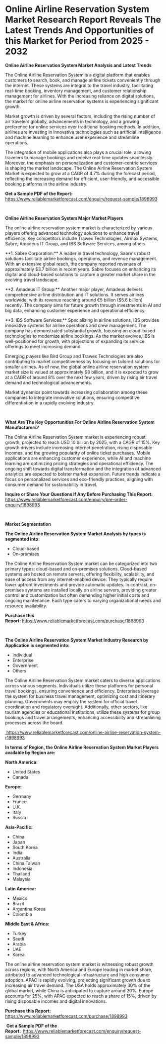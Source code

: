 <p><h1>Online Airline Reservation System Market Research Report Reveals The Latest Trends And Opportunities of this Market for Period from 2025 - 2032</h1></p><p><strong>Online Airline Reservation System Market Analysis and Latest Trends</strong></p>
<p><p>The Online Airline Reservation System is a digital platform that enables customers to search, book, and manage airline tickets conveniently through the internet. These systems are integral to the travel industry, facilitating real-time booking, inventory management, and customer relationship management for airlines. With the increasing reliance on digital solutions, the market for online airline reservation systems is experiencing significant growth.</p><p>Market growth is driven by several factors, including the rising number of air travelers globally, advancements in technology, and a growing preference for online services over traditional booking methods. In addition, airlines are investing in innovative technologies such as artificial intelligence and machine learning to enhance user experience and streamline operations. </p><p>The integration of mobile applications also plays a crucial role, allowing travelers to manage bookings and receive real-time updates seamlessly. Moreover, the emphasis on personalization and customer-centric services is shaping the market landscape. The Online Airline Reservation System Market is expected to grow at a CAGR of 4.7% during the forecast period, reflecting the increasing demand for efficient, user-friendly, and accessible booking platforms in the airline industry.</p></p>
<p><strong>Get a Sample PDF of the Report:&nbsp;</strong> <a href="https://www.reliablemarketforecast.com/enquiry/request-sample/1898993?utm_campaign=2943&utm_medium=2&utm_source=Github&utm_content=ia&utm_term=19042025&utm_id=online-airline-reservation-system">https://www.reliablemarketforecast.com/enquiry/request-sample/1898993</a></p>
<p>&nbsp;</p>
<p><strong>Online Airline Reservation System Major Market Players</strong></p>
<p><p>The online airline reservation system market is characterized by various players offering advanced technology solutions to enhance travel efficiency. Key competitors include Trawex Technologies, Airmax Systems, Sabre, Amadeus IT Group, and IBS Software Services, among others.</p><p>**1. Sabre Corporation:** A leader in travel technology, Sabre's robust solutions facilitate airline bookings, operations, and revenue management. With an extensive global reach, the company reported revenues of approximately $3.7 billion in recent years. Sabre focuses on enhancing its digital and cloud-based solutions to capture a greater market share in the evolving travel landscape.</p><p>**2. Amadeus IT Group:** Another major player, Amadeus delivers comprehensive airline distribution and IT solutions. It serves airlines worldwide, with its revenue reaching around €5 billion ($5.6 billion) recently. The company aims for future growth through investments in AI and big data, enhancing customer experience and operational efficiency.</p><p>**3. IBS Software Services:** Specializing in airline solutions, IBS provides innovative systems for airline operations and crew management. The company has demonstrated substantial growth, focusing on cloud-based technologies to modernize airline bookings. As the market evolves, IBS is well-positioned for growth, with projections of expanding its service offerings to meet increasing demand.</p><p>Emerging players like Bird Group and Trawex Technologies are also contributing to market competitiveness by focusing on tailored solutions for smaller airlines. As of now, the global online airline reservation system market size is valued at approximately $8 billion, and it is expected to grow at a CAGR of around 8% over the next few years, driven by rising air travel demand and technological advancements.</p><p>Market dynamics point towards increasing collaboration among these companies to integrate innovative solutions, ensuring competitive differentiation in a rapidly evolving industry.</p></p>
<p>&nbsp;</p>
<p><strong>What Are The Key Opportunities For Online Airline Reservation System Manufacturers?</strong></p>
<p><p>The Online Airline Reservation System market is experiencing robust growth, projected to reach USD 10 billion by 2025, with a CAGR of 15%. Key growth drivers include increasing internet penetration, rising disposable incomes, and the growing popularity of online ticket purchases. Mobile applications are enhancing customer experience, while AI and machine learning are optimizing pricing strategies and operational efficiency. The ongoing shift towards digital transformation and the integration of advanced analytics are expected to bolster market expansion. Future trends indicate a focus on personalized services and eco-friendly practices, aligning with consumer demand for sustainability in travel.</p></p>
<p><strong>Inquire or Share Your Questions If Any Before Purchasing This Report:</strong> <a href="https://www.reliablemarketforecast.com/enquiry/pre-order-enquiry/1898993?utm_campaign=2943&utm_medium=2&utm_source=Github&utm_content=ia&utm_term=19042025&utm_id=online-airline-reservation-system">https://www.reliablemarketforecast.com/enquiry/pre-order-enquiry/1898993</a></p>
<p>&nbsp;</p>
<p><strong>Market Segmentation</strong></p>
<p><strong>The Online Airline Reservation System Market Analysis by types is segmented into:</strong></p>
<p><ul><li>Cloud-based</li><li>On-premises</li></ul></p>
<p><p>The Online Airline Reservation System market can be categorized into two primary types: cloud-based and on-premises solutions. Cloud-based systems are hosted on remote servers, offering flexibility, scalability, and ease of access from any internet-enabled device. They typically require lower upfront investments and provide automatic updates. In contrast, on-premises systems are installed locally on airline servers, providing greater control and customization but often demanding higher initial costs and ongoing maintenance. Each type caters to varying organizational needs and resource availability.</p></p>
<p><strong>Purchase this Report:&nbsp;</strong><a href="https://www.reliablemarketforecast.com/purchase/1898993?utm_campaign=2943&utm_medium=2&utm_source=Github&utm_content=ia&utm_term=19042025&utm_id=online-airline-reservation-system">https://www.reliablemarketforecast.com/purchase/1898993</a></p>
<p>&nbsp;</p>
<p><strong>The Online Airline Reservation System Market Industry Research by Application is segmented into:</strong></p>
<p><ul><li>Individual</li><li>Enterprise</li><li>Government</li><li>Others</li></ul></p>
<p><p>The Online Airline Reservation System market caters to diverse applications across various segments. Individuals utilize these platforms for personal travel bookings, ensuring convenience and efficiency. Enterprises leverage the system for business travel management, optimizing cost and itinerary planning. Governments may employ the system for official travel coordination and regulatory oversight. Additionally, other sectors, like tourism agencies or educational institutions, utilize these systems for group bookings and travel arrangements, enhancing accessibility and streamlining processes across the board.</p></p>
<p><a href="https://www.reliablemarketforecast.com/online-airline-reservation-system-r1898993?utm_campaign=2943&utm_medium=2&utm_source=Github&utm_content=ia&utm_term=19042025&utm_id=online-airline-reservation-system">&nbsp;https://www.reliablemarketforecast.com/online-airline-reservation-system-r1898993</a></p>
<p><strong>In terms of Region, the Online Airline Reservation System Market Players available by Region are:</strong></p>
<p>
    <p> <strong> North America: </strong>
        <ul>
            <li>United States</li>
            <li>Canada</li>
        </ul>
        </p> 
    <p> <strong> Europe: </strong>
        <ul>
            <li>Germany</li>
            <li>France</li>
            <li>U.K.</li>
            <li>Italy</li>
            <li>Russia</li>
        </ul>
        </p> 
    <p> <strong> Asia-Pacific: </strong>
        <ul>
            <li>China</li>
            <li>Japan</li>
            <li>South Korea</li>
            <li>India</li>
            <li>Australia</li>
            <li>China Taiwan</li>
            <li>Indonesia</li>
            <li>Thailand</li>
            <li>Malaysia</li>
        </ul>
        </p> 
    <p> <strong> Latin America: </strong>
        <ul>
            <li>Mexico</li>
            <li>Brazil</li>
            <li>Argentina Korea</li>
            <li>Colombia</li>
        </ul>
        </p> 
    <p> <strong> Middle East & Africa: </strong>
        <ul>
            <li>Turkey</li>
            <li>Saudi</li>
            <li>Arabia</li>
            <li>UAE</li>
            <li>Korea</li>
        </ul>
    </p>
    </p>
<p><p>The online airline reservation system market is witnessing robust growth across regions, with North America and Europe leading in market share, attributed to advanced technological infrastructure and high consumer adoption. APAC is rapidly evolving, projecting significant growth due to increasing air travel demand. The USA holds approximately 30% of the global market, while China is anticipated to capture around 20%. Europe accounts for 25%, with APAC expected to reach a share of 15%, driven by rising disposable incomes and digital innovations.</p></p>
<p><strong>Purchase this Report: </strong><a href="https://www.reliablemarketforecast.com/purchase/1898993?utm_campaign=2943&utm_medium=2&utm_source=Github&utm_content=ia&utm_term=19042025&utm_id=online-airline-reservation-system">https://www.reliablemarketforecast.com/purchase/1898993</a></p>
<p>&nbsp;<strong>Get a Sample PDF of the Report:&nbsp;&nbsp;</strong><a href="https://www.reliablemarketforecast.com/enquiry/request-sample/1898993?utm_campaign=2943&utm_medium=2&utm_source=Github&utm_content=ia&utm_term=19042025&utm_id=online-airline-reservation-system">https://www.reliablemarketforecast.com/enquiry/request-sample/1898993</a></p>
<p><strong></strong></p>
<p><p></p><p></p><p></p></p>
